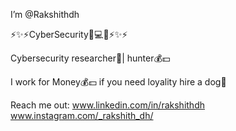 I’m @Rakshithdh

⚡️✨⚡️CyberSecurity📲💻💵⚡️✨⚡️

Cybersecurity researcher💫| hunter💰💵

I work for Money💰💵 if you need loyality hire a dog🐩

Reach me out:
           www.linkedin.com/in/rakshithdh
           www.instagram.com/_rakshith_dh/
